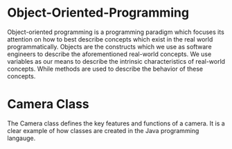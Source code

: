 # Object-Oriented-Programming

Object-oriented programming is a programming paradigm which focuses its attention on how to best describe concepts which exist in the real world programmatically.   Objects are the constructs which we use as software engineers to describe the aforementioned real-world concepts.   We use variables as our means to describe the intrinsic characteristics of real-world concepts.  While methods are used to describe the behavior of these concepts.

# Camera Class

The Camera class defines the key features and functions of a camera.  It is a clear example of how classes are created in the Java programming langauge.
